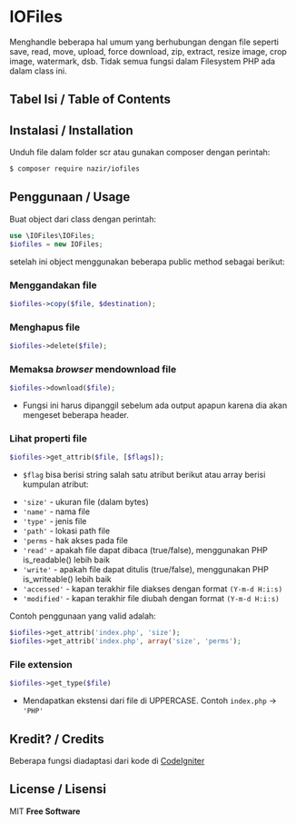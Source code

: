 # IOFiles
Menghandle beberapa hal umum yang berhubungan dengan file seperti save, read, move, upload, force download, zip, extract, resize image, crop image, watermark, dsb.  Tidak semua fungsi dalam Filesystem PHP ada dalam class ini.

## Tabel Isi / Table of Contents


## Instalasi / Installation
Unduh file dalam folder scr atau gunakan composer dengan perintah:
```sh
$ composer require nazir/iofiles
```

## Penggunaan / Usage
Buat object dari class dengan perintah:
```php
use \IOFiles\IOFiles;
$iofiles = new IOFiles;
```
setelah ini object menggunakan beberapa public method sebagai berikut:
### Menggandakan file
```php
$iofiles->copy($file, $destination);
```
### Menghapus file
```php
$iofiles->delete($file);
```
### Memaksa _browser_ mendownload file
```php
$iofiles->download($file);
```
- Fungsi ini harus dipanggil sebelum ada output apapun karena dia akan mengeset beberapa header.

### Lihat properti file
```php
$iofiles->get_attrib($file, [$flags]);
```
- `$flag` bisa berisi string salah satu atribut berikut atau array berisi kumpulan atribut:
* `'size'` - ukuran file (dalam bytes)
* `'name'` - nama file
* `'type'` - jenis file
* `'path'` - lokasi path file
* `'perms` - hak akses pada file
* `'read'` - apakah file dapat dibaca (true/false), menggunakan PHP is_readable() lebih baik
* `'write'` - apakah file dapat ditulis (true/false), menggunakan PHP is_writeable() lebih baik
* `'accessed'` - kapan terakhir file diakses dengan format `(Y-m-d H:i:s)`
* `'modified'` - kapan terakhir file diubah dengan format `(Y-m-d H:i:s)`

Contoh penggunaan yang valid adalah:
```php
$iofiles->get_attrib('index.php', 'size');
$iofiles->get_attrib('index.php', array('size', 'perms');
```

### File extension
```php
$iofiles->get_type($file)
```
- Mendapatkan ekstensi dari file di UPPERCASE. Contoh `index.php` -> `'PHP'`

## Kredit? / Credits
Beberapa fungsi diadaptasi dari kode di [CodeIgniter](http://codeigniter.com)

## License / Lisensi
MIT
__Free Software__